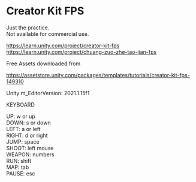 # Creator Kit FPS
  
Just the practice.  
Not available for commercial use.  
  
https://learn.unity.com/project/creator-kit-fps  
https://learn.unity.com/project/chuang-zuo-zhe-tao-jian-fps  
  
Free Assets downloaded from  
  
https://assetstore.unity.com/packages/templates/tutorials/creator-kit-fps-149310  
  
Unity m_EditorVersion:  2021.1.15f1  
  
KEYBOARD  
  
UP: w or up  
DOWN: s or down  
LEFT: a or left  
RIGHT: d or right  
JUMP: space  
SHOOT:  left mouse  
WEAPON:  numbers  
RUN:  shift  
MAP:  tab  
PAUSE:  esc  
